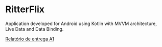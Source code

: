 # RitterFlix

Application developed for Android using Kotlin with MVVM architecture, Live Data and Data Binding.

[Relatório de entrega A1](/Relatorio1.md)
